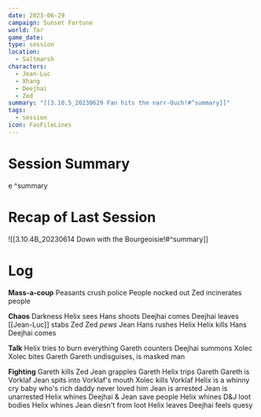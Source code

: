 ```yaml
---
date: 2023-06-29
campaign: Sunset Fortune
world: Tor
game_date: 
type: session
location:
  - Saltmarsh
characters:
  - Jean-Luc
  - Xhang
  - Deejhai
  - Zed
summary: "[[3.10.5_20230629 Fan hits the narr-Ouch!#^summary]]"
tags:
  - session
icon: FasFileLines
---
```

# Session Summary

e ^summary
# Recap of Last Session
![[3.10.4B_20230614 Down with the Bourgeoisie!#^summary]]
# Log
**Mass-a-coup**
Peasants crush police
People nocked out
Zed incinerates people

**Chaos**
Darkness
Helix sees
Hans shoots
Deejhai comes
Deejhai leaves
[[Jean-Luc]] stabs Zed
Zed *pews* Jean
Hans rushes Helix
Helix kills Hans
Deejhai comes

**Talk**
Helix tries to burn everything
Gareth counters
Deejhai summons Xolec
Xolec bites Gareth
Gareth undisguises, is masked man

**Fighting**
Gareth kills Zed
Jean grapples Gareth
Helix trips Gareth
Gareth is Vorklaf
Jean spits into Vorklaf's mouth
Xolec kills Vorklaf
Helix is a whinny cry baby who's rich daddy never loved him
Jean is arrested
Jean is unarrested
Helix whines
Deejhai & Jean save people
Helix whines
D&J loot bodies
Helix whines
Jean diesn't from loot
Helix leaves
Deejhai feels quesy